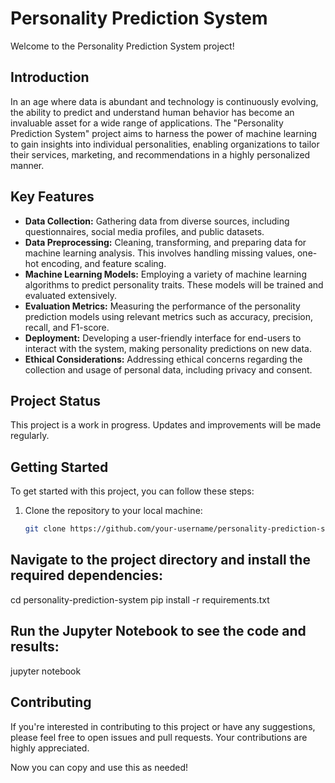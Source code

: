 # Personality Prediction System

Welcome to the Personality Prediction System project!

## Introduction

In an age where data is abundant and technology is continuously evolving, the ability to predict and understand human behavior has become an invaluable asset for a wide range of applications. The "Personality Prediction System" project aims to harness the power of machine learning to gain insights into individual personalities, enabling organizations to tailor their services, marketing, and recommendations in a highly personalized manner.

## Key Features

- **Data Collection:** Gathering data from diverse sources, including questionnaires, social media profiles, and public datasets.
- **Data Preprocessing:** Cleaning, transforming, and preparing data for machine learning analysis. This involves handling missing values, one-hot encoding, and feature scaling.
- **Machine Learning Models:** Employing a variety of machine learning algorithms to predict personality traits. These models will be trained and evaluated extensively.
- **Evaluation Metrics:** Measuring the performance of the personality prediction models using relevant metrics such as accuracy, precision, recall, and F1-score.
- **Deployment:** Developing a user-friendly interface for end-users to interact with the system, making personality predictions on new data.
- **Ethical Considerations:** Addressing ethical concerns regarding the collection and usage of personal data, including privacy and consent.

## Project Status

This project is a work in progress. Updates and improvements will be made regularly.

## Getting Started

To get started with this project, you can follow these steps:

1. Clone the repository to your local machine:

   ```bash
   git clone https://github.com/your-username/personality-prediction-system.git


## Navigate to the project directory and install the required dependencies:
cd personality-prediction-system
pip install -r requirements.txt


## Run the Jupyter Notebook to see the code and results:
jupyter notebook


## Contributing
If you're interested in contributing to this project or have any suggestions, please feel free to open issues and pull requests. Your contributions are highly appreciated.


Now you can copy and use this as needed!

